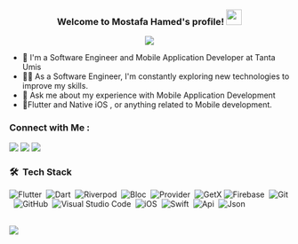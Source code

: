 <!-- <img width="250" align="right" src="https://c.tenor.com/_DOBjnGspYAAAAAM/code-coding.gif"> -->

<h3 align="center">
  Welcome to Mostafa Hamed's profile!
  <img src="https://media.giphy.com/media/hvRJCLFzcasrR4ia7z/giphy.gif" width="28">
</h3>

<!-- Typing SVG by DenverCoder1 - https://github.com/DenverCoder1/readme-typing-svg -->
<p align="center">
  <a href="https://github.com/DenverCoder1/readme-typing-svg"><img src="https://readme-typing-svg.herokuapp.com/?lines=Mobile%20Application%20Developer;Always%20learning%20new%20things&font=Fira%20Code&center=true&width=440&height=45&color=f75c7e&vCenter=true&size=22"></a>
</p> 

- 🏢 I'm a Software Engineer and Mobile Application Developer at Tanta Umis
- 👨‍💻 As a Software Engineer, I'm constantly exploring new technologies to improve my skills.
- 💬 Ask me about my experience with Mobile Application Development
- 📱Flutter and Native iOS , or anything related to Mobile development.
<!-- - ⚡ Fun Fact: I'm a coffee enthusiast and my perfect day would start and end with a cup of coffee.
- 👨‍💻 Check out my portfolio at https://yousef-dergham.netlify.app/ to see some of the projects I've worked on. -->


### Connect with Me :

<a href="https://www.linkedin.com/in/mostafa-hamed-w" target="_blank"><img src="https://img.shields.io/badge/-Mostafa%20Hamed-0077B5?style=for-the-badge&logo=Linkedin&logoColor=white"/></a>
<a href="https://www.facebook.com/xwafy" target="_blank"><img src="https://img.shields.io/badge/-Mostafa%20Hamed-0077B5?style=for-the-badge&logo=facebook&logoColor=white"/></a>
<a href="https://t.me/xwafy" target="_blank"><img src="https://img.shields.io/badge/-Mostafa%20Hamed-0077B5?style=for-the-badge&logo=telegram&logoColor=white"/></a>
### 🛠 &nbsp;Tech Stack
![Flutter](https://img.shields.io/badge/-FLUTTER-05122A?style=flat&logo=flutter)&nbsp;
![Dart](https://img.shields.io/badge/-DART-05122A?style=flat&logo=dart&logoColor=563D7C)&nbsp;
![Riverpod](https://img.shields.io/badge/-Riverpod-05122A?style=flat&logo=riverpod)&nbsp;
![Bloc](https://img.shields.io/badge/-BLOC-05122A?style=flat&logo=bloc)&nbsp;
![Provider](https://img.shields.io/badge/-Provier-05122A?style=flat&logo=provider&logoColor=1572B6)&nbsp;
![GetX](https://img.shields.io/badge/-GetX-05122A?style=flat&logo=getx)
![Firebase](https://img.shields.io/badge/-firebase-05122A?style=flat&logo=firebase&logoColor=339933)&nbsp;
![Git](https://img.shields.io/badge/-Git-05122A?style=flat&logo=git)&nbsp;
![GitHub](https://img.shields.io/badge/-GitHub-05122A?style=flat&logo=github)&nbsp;
![Visual Studio Code](https://img.shields.io/badge/-Visual%20Studio%20Code-05122A?style=flat&logo=visual-studio-code&logoColor=007ACC)&nbsp;
![iOS](https://img.shields.io/badge/-iOS-05122A?style=flat&logo=ios)&nbsp;
![Swift](https://img.shields.io/badge/-Swift-05122A?style=flat&logo=swift)&nbsp;
![Api](https://img.shields.io/badge/-Api-05122A?style=flat&logo=api)&nbsp;
![Json](https://img.shields.io/badge/-Json%20-05122A?style=flat&logo=json)&nbsp;





<br>
<a href=https://github.com/MostafaHamed-W>
    <img src="https://komarev.com/ghpvc/?username=MostafaHamed-W&style=for-the-badge">
</a>
